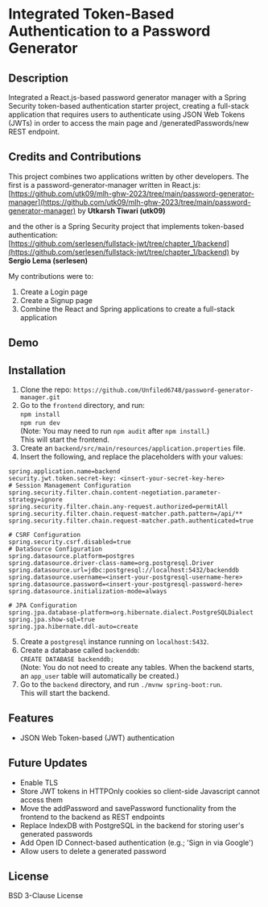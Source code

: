 # Integrated Token-Based Authentication to a Password Generator

## Description
Integrated a React.js-based password generator manager with a Spring Security token-based authentication starter project, creating a full-stack application that requires users to authenticate using JSON Web Tokens (JWTs) in order to access the main page and /generatedPasswords/new REST endpoint.

## Credits and Contributions
This project combines two applications written by other developers. The first is a password-generator-manager written in React.js:<br>
[https://github.com/utk09/mlh-ghw-2023/tree/main/password-generator-manager](https://github.com/utk09/mlh-ghw-2023/tree/main/password-generator-manager) by **Utkarsh Tiwari (utk09)**

and the other is a Spring Security project that implements token-based authentication:<br>
[https://github.com/serlesen/fullstack-jwt/tree/chapter_1/backend](https://github.com/serlesen/fullstack-jwt/tree/chapter_1/backend) by **Sergio Lema (serlesen)**

My contributions were to: 
1. Create a Login page
2. Create a Signup page
3. Combine the React and Spring applications to create a full-stack application

## Demo
<insert demo.mov here>

## Installation
1. Clone the repo: 
`https://github.com/Unfiled6748/password-generator-manager.git`
2. Go to the `frontend` directory, and run:<br>
`npm install`<br>
`npm run dev`<br>
(Note: You may need to run `npm audit` after `npm install`.)<br>
This will start the frontend.
3. Create an `backend/src/main/resources/application.properties` file.
5. Insert the following, and replace the placeholders with your values:
```
spring.application.name=backend
security.jwt.token.secret-key: <insert-your-secret-key-here>
# Session Management Configuration
spring.security.filter.chain.content-negotiation.parameter-strategy=ignore
spring.security.filter.chain.any-request.authorized=permitAll
spring.security.filter.chain.request-matcher.path.pattern=/api/**
spring.security.filter.chain.request-matcher.path.authenticated=true

# CSRF Configuration
spring.security.csrf.disabled=true
# DataSource Configuration
spring.datasource.platform=postgres
spring.datasource.driver-class-name=org.postgresql.Driver
spring.datasource.url=jdbc:postgresql://localhost:5432/backenddb
spring.datasource.username=<insert-your-postgresql-username-here>
spring.datasource.password=<insert-your-postgresql-password-here>
spring.datasource.initialization-mode=always

# JPA Configuration
spring.jpa.database-platform=org.hibernate.dialect.PostgreSQLDialect
spring.jpa.show-sql=true
spring.jpa.hibernate.ddl-auto=create
```
5. Create a `postgresql` instance running on `localhost:5432`.
6. Create a database called `backenddb`:<br>
`CREATE DATABASE backenddb;`<br>
(Note: You  do not need to create any tables. When the backend starts, an `app_user` table will automatically be created.)
7. Go to the `backend` directory, and run `./mvnw spring-boot:run`.<br>
This will start the backend.


## Features
- JSON Web Token-based (JWT) authentication
## Future Updates
- Enable TLS
- Store JWT tokens in HTTPOnly cookies so client-side Javascript cannot access them
- Move the addPassword and savePassword functionality from the frontend to the backend as REST endpoints
- Replace IndexDB with PostgreSQL in the backend for storing user's generated passwords
- Add Open ID Connect-based authentication (e.g.; 'Sign in via Google')
- Allow users to delete a generated password



## License

BSD 3-Clause License

